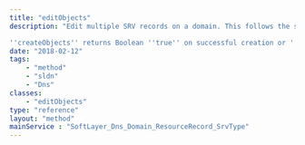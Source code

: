 ```yaml
---
title: "editObjects"
description: "Edit multiple SRV records on a domain. This follows the same logic as ''createObject'. The serial number of the domain associated with this SRV record is updated upon creation. 

''createObjects'' returns Boolean ''true'' on successful creation or ''false'' if it was unable to create a resource record. "
date: "2018-02-12"
tags:
    - "method"
    - "sldn"
    - "Dns"
classes:
    - "editObjects"
type: "reference"
layout: "method"
mainService : "SoftLayer_Dns_Domain_ResourceRecord_SrvType"
---
```

